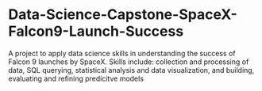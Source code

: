 # Data-Science-Capstone-SpaceX-Falcon9-Launch-Success
A project to apply data science skills in understanding the success of Falcon 9 launches by SpaceX. Skills include: collection and processing of data, SQL querying, statistical analysis and data visualization, and building, evaluating and refining predicitve models
